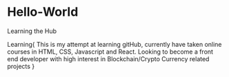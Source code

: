 # Hello-World
Learning the Hub

Learning{
  This is my attempt at learning gitHub, currently have taken online courses
  in HTML, CSS, Javascript and React. 
  Looking to become a front end developer with high interest in 
  Blockchain/Crypto Currency related projects
 }
